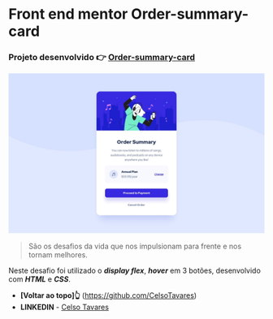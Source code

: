 # Front end mentor Order-summary-card
### Projeto desenvolvido :point_right: [Order-summary-card](https://celsotavares.github.io/Order-summary-card/)
![Arquivo original](design/desktop-design.jpg)
>São os desafios da vida que nos impulsionam para frente e nos tornam melhores.

Neste desafio foi utilizado o ***display flex***, ***hover*** em 3 botões, desenvolvido com ***HTML*** e ***CSS***.
- **[Voltar ao topo]:point_up_2:** (https://github.com/CelsoTavares) 
- **LINKEDIN** - [Celso Tavares](https://www.linkedin.com/in/celsotavaresjunior/) 


